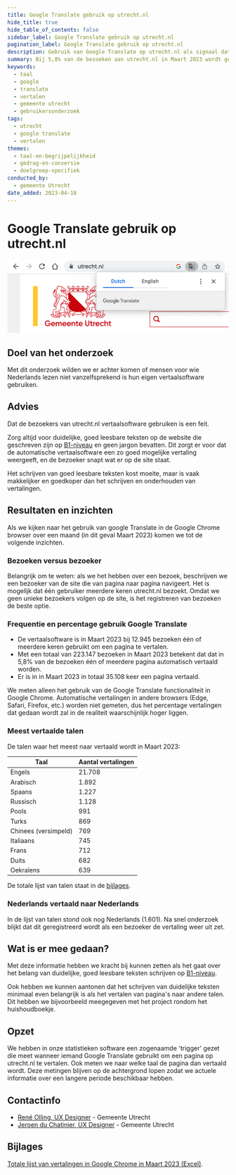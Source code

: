 ```yaml
---
title: Google Translate gebruik op utrecht.nl
hide_title: true
hide_table_of_contents: false
sidebar_label: Google Translate gebruik op utrecht.nl
pagination_label: Google Translate gebruik op utrecht.nl
description: Gebruik van Google Translate op utrecht.nl als signaal dat teksten begrijpelijk op B1-niveau geschreven moeten zijn.
summary: Bij 5,8% van de bezoeken aan utrecht.nl in Maart 2023 wordt google translate in de Google Chrome browser gebruikt om webpagina's te vertalen. Het is dus belangrijk om een goede, duidelijke tekst op B1-niveau te hebben die automatisch vertaald kan worden.
keywords:
  - taal
  - google
  - translate
  - vertalen
  - gemeente utrecht
  - gebruikersonderzoek
tags:
  - utrecht
  - google translate
  - vertalen
themes:
  - taal-en-begrijpelijkheid
  - gedrag-en-conversie
  - doelgroep-specifiek
conducted_by:
  - gemeente Utrecht
date_added: 2023-04-18
---
```


# Google Translate gebruik op utrecht.nl

![Plaatje van een browser met waar de Google Translate pop-up getoond wordt om de pagina te gaan vertalen.](https://raw.githubusercontent.com/nl-design-system/gebruikersonderzoeken/assets/utrecht-google-translate.png)

## Doel van het onderzoek

Met dit onderzoek wilden we er achter komen of mensen voor wie Nederlands lezen niet vanzelfsprekend is hun eigen vertaalsoftware gebruiken.

## Advies

Dat de bezoekers van utrecht.nl vertaalsoftware gebruiken is een feit.

Zorg altijd voor duidelijke, goed leesbare teksten op de website die geschreven zijn op [B1-niveau](https://www.communicatierijk.nl/vakkennis/rijkswebsites/aanbevolen-richtlijnen/taalniveau-b1#:~:text=Taalniveau%20B1%20staat%20voor%20eenvoudig,woorden%20die%20bijna%20iedereen%20gebruikt.) en geen jargon bevatten. Dit zorgt er voor dat de automatische vertaalsoftware een zo goed mogelijke vertaling weergeeft, en de bezoeker snapt wat er op de site staat.

Het schrijven van goed leesbare teksten kost moeite, maar is vaak makkelijker en goedkoper dan het schrijven en onderhouden van vertalingen.

## Resultaten en inzichten

Als we kijken naar het gebruik van google Translate in de Google Chrome browser over een maand (in dit geval Maart 2023) komen we tot de volgende inzichten.

### Bezoeken versus bezoeker

Belangrijk om te weten: als we het hebben over een bezoek, beschrijven we een bezoeker van de site die van pagina naar pagina navigeert. Het is mogelijk dat één gebruiker meerdere keren utrecht.nl bezoekt. Omdat we geen unieke bezoekers volgen op de site, is het registreren van bezoeken de beste optie.

### Frequentie en percentage gebruik Google Translate

- De vertaalsoftware is in Maart 2023 bij 12.945 bezoeken één of meerdere keren gebruikt om een pagina te vertalen.
- Met een totaal van 223.147 bezoeken in Maart 2023 betekent dat dat in 5,8% van de bezoeken één of meerdere pagina automatisch vertaald worden.
- Er is in in Maart 2023 in totaal 35.108 keer een pagina vertaald.

We meten alleen het gebruik van de Google Translate functionaliteit in Google Chrome. Automatische vertalingen in andere browsers (Edge, Safari, Firefox, etc.) worden niet gemeten, dus het percentage vertalingen dat gedaan wordt zal in de realiteit waarschijnlijk hoger liggen.

### Meest vertaalde talen

De talen waar het meest naar vertaald wordt in Maart 2023:

| Taal                 | Aantal vertalingen |
| -------------------- | ------------------ |
| Engels               | 21.708             |
| Arabisch             | 1.892              |
| Spaans               | 1.227              |
| Russisch             | 1.128              |
| Pools                | 991                |
| Turks                | 869                |
| Chinees (versimpeld) | 769                |
| Italiaans            | 745                |
| Frans                | 712                |
| Duits                | 682                |
| Oekraïens            | 639                |

De totale lijst van talen staat in de [bijlages](#bijlages).

### Nederlands vertaald naar Nederlands

In de lijst van talen stond ook nog Nederlands (1.601). Na snel onderzoek blijkt dat dit geregistreerd wordt als een bezoeker de vertaling weer uit zet.

## Wat is er mee gedaan?

Met deze informatie hebben we kracht bij kunnen zetten als het gaat over het belang van duidelijke, goed leesbare teksten schrijven op [B1-niveau](https://www.communicatierijk.nl/vakkennis/rijkswebsites/aanbevolen-richtlijnen/taalniveau-b1#:~:text=Taalniveau%20B1%20staat%20voor%20eenvoudig,woorden%20die%20bijna%20iedereen%20gebruikt.).

Ook hebben we kunnen aantonen dat het schrijven van duidelijke teksten minimaal even belangrijk is als het vertalen van pagina's naar andere talen. Dit hebben we bijvoorbeeld meegegeven met het project rondom het huishoudboekje.

## Opzet

We hebben in onze statistieken software een zogenaamde 'trigger' gezet die meet wanneer iemand Google Translate gebruikt om een pagina op utrecht.nl te vertalen. Ook meten we naar welke taal de pagina dan vertaald wordt. Deze metingen blijven op de achtergrond lopen zodat we actuele informatie over een langere periode beschikbaar hebben.

## Contactinfo

- [René Olling, UX Designer](mailto:r.olling@utrecht.nl) - Gemeente Utrecht
- [Jeroen du Chatinier, UX Designer](mailto:j.du.chatinier@utrecht.nl) - Gemeente Utrecht

## Bijlages

[Totale lijst van vertalingen in Google Chrome in Maart 2023 (Excel)](https://github.com/nl-design-system/gebruikersonderzoek/files/11259333/GoogleTranslations.xlsx).

